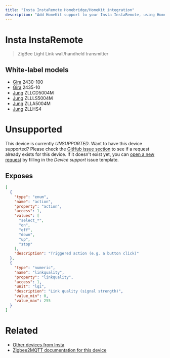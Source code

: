 ```yaml
---
title: "Insta InstaRemote Homebridge/HomeKit integration"
description: "Add HomeKit support to your Insta InstaRemote, using Homebridge, Zigbee2MQTT and homebridge-z2m."
---
```

<!---
This file has been GENERATED using src/docgen/docgen.ts
DO NOT EDIT THIS FILE MANUALLY!
-->
# Insta InstaRemote
> ZigBee Light Link wall/handheld transmitter


## White-label models
* [Gira](../index.md#gira) 2430-100
* [Gira](../index.md#gira) 2435-10
* [Jung](../index.md#jung) ZLLCD5004M
* [Jung](../index.md#jung) ZLLLS5004M
* [Jung](../index.md#jung) ZLLA5004M
* [Jung](../index.md#jung) ZLLHS4

# Unsupported
This device is currently *UNSUPPORTED*.
Want to have this device supported? Please check the [GitHub issue section](https://github.com/itavero/homebridge-z2m/issues?q=InstaRemote) to see if a request already exists for this device.
If it doesn't exist yet, you can [open a new request](https://github.com/itavero/homebridge-z2m/issues/new?assignees=&labels=enhancement&template=device_support.md&title=%5BDevice%5D+Insta+InstaRemote) by filling in the _Device support_ issue template.

## Exposes
```json
[
  {
    "type": "enum",
    "name": "action",
    "property": "action",
    "access": 1,
    "values": [
      "select_*",
      "on",
      "off",
      "down",
      "up",
      "stop"
    ],
    "description": "Triggered action (e.g. a button click)"
  },
  {
    "type": "numeric",
    "name": "linkquality",
    "property": "linkquality",
    "access": 1,
    "unit": "lqi",
    "description": "Link quality (signal strength)",
    "value_min": 0,
    "value_max": 255
  }
]
```
# Related
* [Other devices from Insta](../index.md#insta)
* [Zigbee2MQTT documentation for this device](https://www.zigbee2mqtt.io/devices/InstaRemote.html)